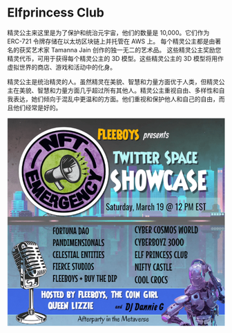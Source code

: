 # Elfprincess Club

精灵公主来这里是为了保护和统治元宇宙，他们的数量是 10,000。它们作为 ERC-721 令牌存储在以太坊区块链上并托管在 AWS 上。
每个精灵公主都是由著名的获奖艺术家 Tamanna Jain 创作的独一无二的艺术品。
这些精灵公主奖励您精灵代币，可用于获得每个精灵公主的 3D 模型。这些精灵公主的 3D 模型将用作虚拟世界的商店、游戏和活动中的化身。

精灵公主是统治精灵的人。虽然精灵在美貌、智慧和力量方面优于人类，但精灵公主在美貌、智慧和力量方面几乎超过所有其他人。精灵公主重视自由、多样性和自我表达，她们倾向于混乱中更温和的方面。他们重视和保护他人和自己的自由，而且他们经常是好的。

![FN_n1xdWQAMUEzk](FN_n1xdWQAMUEzk.png)
